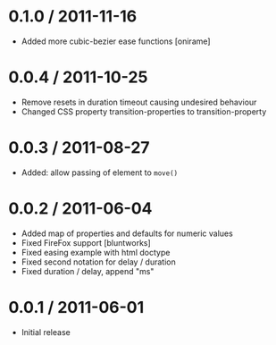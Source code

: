 
0.1.0 / 2011-11-16 
==================

  * Added more cubic-bezier ease functions [onirame]

0.0.4 / 2011-10-25 
==================

  * Remove resets in duration timeout causing undesired behaviour
  * Changed CSS property transition-properties to transition-property

0.0.3 / 2011-08-27 
==================

  * Added: allow passing of element to `move()`

0.0.2 / 2011-06-04 
==================

  * Added map of properties and defaults for numeric values
  * Fixed FireFox support [bluntworks]
  * Fixed easing example with html doctype
  * Fixed second notation for delay / duration
  * Fixed duration / delay, append "ms"

0.0.1 / 2011-06-01 
==================

  * Initial release
